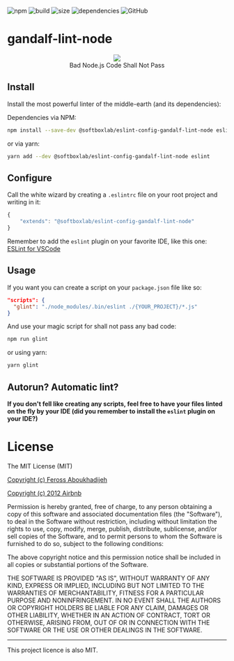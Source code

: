 ![npm](https://img.shields.io/npm/v/@softboxlab/eslint-config-gandalf-lint-react)
![build](https://img.shields.io/travis/SoftboxLab/gandalf-lint-node)
![size](https://img.shields.io/bundlephobia/min/@softboxlab/eslint-config-gandalf-lint-node)
![dependencies](https://img.shields.io/david/SoftboxLab/gandalf-lint-node)
![GitHub](https://img.shields.io/github/license/softboxlab/gandalf-lint-node)

# gandalf-lint-node

<div align="center">
	<img src="https://media.giphy.com/media/8abAbOrQ9rvLG/giphy.gif" /><br/>
  Bad Node.js Code Shall Not Pass
</div>

## Install
Install the most powerful linter of the middle-earth (and its dependencies):

Dependencies via NPM:
```bash
npm install --save-dev @softboxlab/eslint-config-gandalf-lint-node eslint
```

or via yarn:
```bash
yarn add --dev @softboxlab/eslint-config-gandalf-lint-node eslint
```

## Configure
Call the white wizard by creating a `.eslintrc` file on your root project and writing in it:
```javascript
{
    "extends": "@softboxlab/eslint-config-gandalf-lint-node"
}
```

Remember to add the `eslint` plugin on your favorite IDE, like this one: [ESLint for VSCode](https://marketplace.visualstudio.com/items?itemName=dbaeumer.vscode-eslint)

## Usage
If you want you can create a script on your `package.json` file like so:
```json
"scripts": {
  "glint": "./node_modules/.bin/eslint ./{YOUR_PROJECT}/*.js"
}
```

And use your magic script for shall not pass any bad code:
```bash
npm run glint
```

or using yarn:

```bash
yarn glint
```

## Autorun? Automatic lint?

**If you don't fell like creating any scripts, feel free to have your files linted on the fly by your IDE (did you remember to install the `eslint` plugin on your IDE?)**



# License

The MIT License (MIT)

[Copyright (c) Feross Aboukhadijeh](https://github.com/standard/eslint-config-standard)

[Copyright (c) 2012 Airbnb](https://github.com/airbnb/javascript)

Permission is hereby granted, free of charge, to any person obtaining a copy of
this software and associated documentation files (the "Software"), to deal in
the Software without restriction, including without limitation the rights to
use, copy, modify, merge, publish, distribute, sublicense, and/or sell copies of
the Software, and to permit persons to whom the Software is furnished to do so,
subject to the following conditions:

The above copyright notice and this permission notice shall be included in all
copies or substantial portions of the Software.

THE SOFTWARE IS PROVIDED "AS IS", WITHOUT WARRANTY OF ANY KIND, EXPRESS OR
IMPLIED, INCLUDING BUT NOT LIMITED TO THE WARRANTIES OF MERCHANTABILITY, FITNESS
FOR A PARTICULAR PURPOSE AND NONINFRINGEMENT. IN NO EVENT SHALL THE AUTHORS OR
COPYRIGHT HOLDERS BE LIABLE FOR ANY CLAIM, DAMAGES OR OTHER LIABILITY, WHETHER
IN AN ACTION OF CONTRACT, TORT OR OTHERWISE, ARISING FROM, OUT OF OR IN
CONNECTION WITH THE SOFTWARE OR THE USE OR OTHER DEALINGS IN THE SOFTWARE.

---

This project licence is also MIT.
